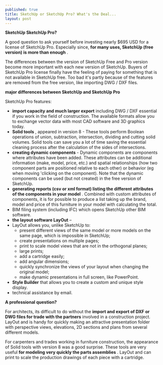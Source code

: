 ```yaml
---
published: true
title: SketchUp or SketchUp Pro? What's the Deal...
layout: post
---
```

<strong>SketchUp SketchUp Pro?</strong>

A good question to ask yourself before investing nearly $695 USD for a license of SketchUp Pro. Especially since, <strong>for many uses, SketchUp (free version) is more than enough</strong> .

The differences between the version of SketchUp Free and Pro version become more important with each new version of SketchUp. Buyers of SketchUp Pro license finally have the feeling of paying for something that is not available in SketchUp free. Too bad it's partly because of the features are removed from the free version, like importing DWG / DXF files.

<strong>major differences between SketchUp and SketchUp Pro</strong>

SketchUp Pro features:
<ul>
 	<li><strong>import capacity and much larger export</strong> including DWG / DXF essential if you work in the field of construction. The available formats allow you to exchange vector data with most CAD software and 3D graphics today.</li>
 	<li><strong>Solid tools</strong> , appeared in version 8 - These tools perform Boolean operations of union, subtraction, intersection, dividing and cutting solid volumes.  Solid tools can save you a lot of time saving the essential cleaning process after the calculation of the sides of intersections.</li>
 	<li><strong>creating dynamic components</strong> - Dynamic components are components where attributes have been added. These attributes can be additional information (make, model, price, etc.) and spatial relationships (how two component parts are positioned relative to each other) or behavior (eg when moving 'clicking on the component). Note that the dynamic components can be used (but not created) in the free version of SketchUp.</li>
 	<li><strong>generating reports (csv or xml format) listing the different attributes of the components in your model</strong> . Combined with custom attributes of components, it is for possible to produce a list taking up the brand, model and price of this furniture in your model with calculating the total.</li>
 	<li>BIM filing system (including IFC) which opens SketchUp other BIM software.</li>
 	<li><strong>the layout software LayOut</strong> –</li>
 	<li><strong>           </strong>LayOut allows you, unlike SketchUp to:
<ul>
 	<li>present different views of the same model or more models on the same page, which is impossible in SketchUp;</li>
 	<li>create presentations on multiple pages;</li>
 	<li>print to scale model views that are not in the orthogonal planes;</li>
 	<li>large prints;</li>
 	<li>add a cartridge easily;</li>
 	<li>add angular dimensions;</li>
 	<li>quickly synchronize the views of your layout when changing the original model;</li>
 	<li>make dynamic presentations in full screen, like PowerPoint.</li>
</ul>
</li>
 	<li><strong>Style Builder</strong> that allows you to create a custom and unique style display.</li>
 	<li>technical assistance by email.</li>
</ul>
<strong>A professional question?</strong>

For architects, its difficult to do without the <strong>import and export of DXF or DWG files for trade with the partners</strong> involved in a construction project. LayOut and is handy for quickly making an attractive presentation folder with perspective views, elevations, 2D sections and plans from several different models.

For carpenters and trades working in furniture construction, the appearance of Solid tools with version 8 was a good surprise. These tools are very useful <strong>for modeling very quickly the parts assemblies</strong> . LayOut and can print to scale the production drawings of each piece with a cartridge.